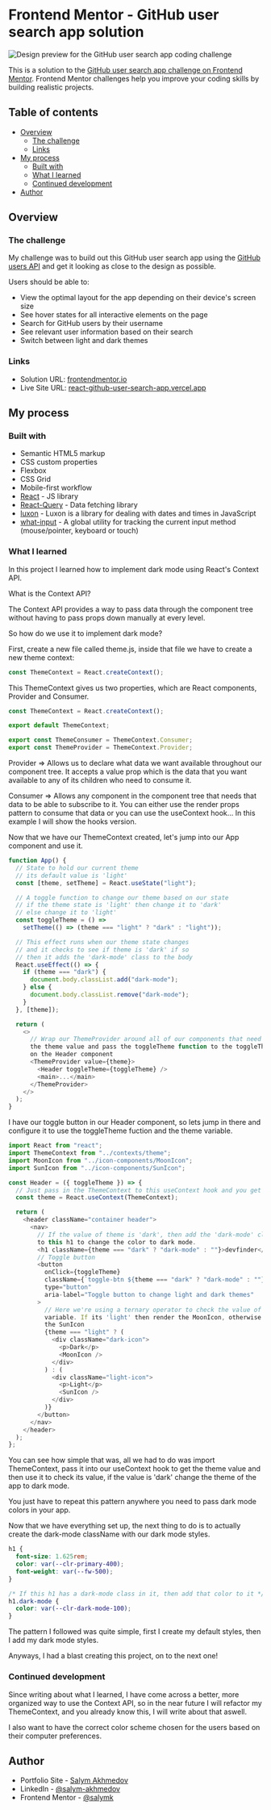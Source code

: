 # Frontend Mentor - GitHub user search app solution

![Design preview for the GitHub user search app coding challenge](./preview.jpg)

This is a solution to the [GitHub user search app challenge on Frontend Mentor](https://www.frontendmentor.io/challenges/github-user-search-app-Q09YOgaH6). Frontend Mentor challenges help you improve your coding skills by building realistic projects.

## Table of contents

- [Overview](#overview)
  - [The challenge](#the-challenge)
  - [Links](#links)
- [My process](#my-process)
  - [Built with](#built-with)
  - [What I learned](#what-i-learned)
  - [Continued development](#continued-development)
- [Author](#author)

## Overview

### The challenge

My challenge was to build out this GitHub user search app using the [GitHub users API](https://docs.github.com/en/rest/reference/users#get-a-user) and get it looking as close to the design as possible.

Users should be able to:

- View the optimal layout for the app depending on their device's screen size
- See hover states for all interactive elements on the page
- Search for GitHub users by their username
- See relevant user information based on their search
- Switch between light and dark themes

### Links

- Solution URL: [frontendmentor.io](https://www.frontendmentor.io/solutions/handled-data-fetching-with-react-query-iYzh20gQX)
- Live Site URL: [react-github-user-search-app.vercel.app](https://react-github-user-search-app.vercel.app/)

## My process

### Built with

- Semantic HTML5 markup
- CSS custom properties
- Flexbox
- CSS Grid
- Mobile-first workflow
- [React](https://reactjs.org/) - JS library
- [React-Query](https://react-query.tanstack.com/) - Data fetching library
- [luxon](https://moment.github.io/luxon/#/) - Luxon is a library for dealing with dates and times in JavaScript
- [what-input](https://github.com/ten1seven/what-input) - A global utility for tracking the current input method (mouse/pointer, keyboard or touch)

### What I learned

In this project I learned how to implement dark mode using React's Context API.

What is the Context API?

The Context API provides a way to pass data through the component tree without having to pass props down manually at every level.

So how do we use it to implement dark mode?

First, create a new file called theme.js, inside that file we have to create a new theme context:

```js
const ThemeContext = React.createContext();
```

This ThemeContext gives us two properties, which are React components, Provider and Consumer.

<!-- theme.js file -->

```js
const ThemeContext = React.createContext();

export default ThemeContext;

export const ThemeConsumer = ThemeContext.Consumer;
export const ThemeProvider = ThemeContext.Provider;
```

Provider => Allows us to declare what data we want available throughout our component tree. It accepts a value prop which is the data that you want available to any of its children who need to consume it.

Consumer => Allows any component in the component tree that needs that data to be able to subscribe to it. You can either use the render props pattern to consume that data or you can use the useContext hook... In this example I will show the hooks version.

Now that we have our ThemeContext created, let's jump into our App component and use it.

<!-- App.js file -->

```js
function App() {
  // State to hold our current theme
  // its default value is 'light'
  const [theme, setTheme] = React.useState("light");

  // A toggle function to change our theme based on our state
  // if the theme state is 'light' then change it to 'dark'
  // else change it to 'light'
  const toggleTheme = () =>
    setTheme(() => (theme === "light" ? "dark" : "light"));

  // This effect runs when our theme state changes
  // and it checks to see if theme is 'dark' if so
  // then it adds the 'dark-mode' class to the body
  React.useEffect(() => {
    if (theme === "dark") {
      document.body.classList.add("dark-mode");
    } else {
      document.body.classList.remove("dark-mode");
    }
  }, [theme]);

  return (
    <>
      // Wrap our ThemeProvider around all of our components that need to use
      the theme value and pass the toggleTheme function to the toggleTheme prop
      on the Header component
      <ThemeProvider value={theme}>
        <Header toggleTheme={toggleTheme} />
        <main>...</main>
      </ThemeProvider>
    </>
  );
}
```

I have our toggle button in our Header component, so lets jump in there and configure it to use the toggleTheme fuction and the theme variable.

<!-- Header.js file -->

```js
import React from "react";
import ThemeContext from "../contexts/theme";
import MoonIcon from "../icon-components/MoonIcon";
import SunIcon from "../icon-components/SunIcon";

const Header = ({ toggleTheme }) => {
  // Just pass in the ThemeContext to this useContext hook and you get access to the theme variable
  const theme = React.useContext(ThemeContext);

  return (
    <header className="container header">
      <nav>
        // If the value of theme is 'dark', then add the 'dark-mode' className
        to this h1 to change the color to dark mode.
        <h1 className={theme === "dark" ? "dark-mode" : ""}>devfinder</h1>
        // Toggle button
        <button
          onClick={toggleTheme}
          className={`toggle-btn ${theme === "dark" ? "dark-mode" : ""}`}
          type="button"
          aria-label="Toggle button to change light and dark themes"
        >
          // Here we're using a ternary operator to check the value of the theme
          variable. If its 'light' then render the MoonIcon, otherwise render
          the SunIcon
          {theme === "light" ? (
            <div className="dark-icon">
              <p>Dark</p>
              <MoonIcon />
            </div>
          ) : (
            <div className="light-icon">
              <p>Light</p>
              <SunIcon />
            </div>
          )}
        </button>
      </nav>
    </header>
  );
};
```

You can see how simple that was, all we had to do was import ThemeContext, pass it into our useContext hook to get the theme value and then use it to check its value, if the value is 'dark' change the theme of the app to dark mode.

You just have to repeat this pattern anywhere you need to pass dark mode colors in your app.

Now that we have everything set up, the next thing to do is to actually create the dark-mode className with our dark mode styles.

<!-- App.scss file -->

```css
h1 {
  font-size: 1.625rem;
  color: var(--clr-primary-400);
  font-weight: var(--fw-500);
}

/* If this h1 has a dark-mode class in it, then add that color to it */
h1.dark-mode {
  color: var(--clr-dark-mode-100);
}
```

The pattern I followed was quite simple, first I create my default styles, then I add my dark mode styles.

Anyways, I had a blast creating this project, on to the next one!

### Continued development

Since writing about what I learned, I have come across a better, more organized way to use the Context API, so in the near future I will refactor my ThemeContext, and you already know this, I will write about that aswell.

I also want to have the correct color scheme chosen for the users based on their computer preferences.

## Author

- Portfolio Site - [Salym Akhmedov](https://www.salymakhmedov.dev/)
- LinkedIn - [@salym-akhmedov](https://www.linkedin.com/in/salym-akhmedov/)
- Frontend Mentor - [@salymk](https://www.frontendmentor.io/profile/salymk)
